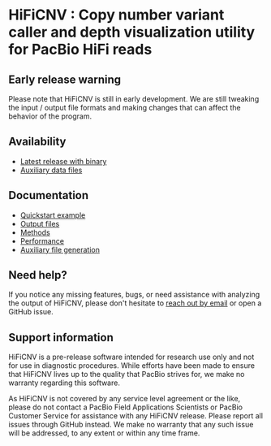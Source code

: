 # HiFiCNV : Copy number variant caller and depth visualization utility for PacBio HiFi reads
## Early release warning
Please note that HiFiCNV is still in early development. 
We are still tweaking the input / output file formats and making changes that can affect the behavior of the program.

## Availability
* [Latest release with binary](https://github.com/PacificBiosciences/HiFiCNV/releases/latest)
* [Auxiliary data files](./data)

## Documentation
* [Quickstart example](docs/quickstart.md)
* [Output files](docs/outputs.md)
* [Methods](docs/methods.md)
* [Performance](docs/performance.md)
* [Auxiliary file generation](docs/aux_data.md)

## Need help?
If you notice any missing features, bugs, or need assistance with analyzing the output of HiFiCNV, 
please don't hesitate to [reach out by email](mailto:mholt@pacificbiosciences.com) or open a GitHub issue.

## Support information
HiFiCNV is a pre-release software intended for research use only and not for use in diagnostic procedures. 
While efforts have been made to ensure that HiFiCNV lives up to the quality that PacBio strives for, we make no warranty regarding this software.

As HiFiCNV is not covered by any service level agreement or the like, please do not contact a PacBio Field Applications Scientists or PacBio Customer Service for assistance with any HiFiCNV release. 
Please report all issues through GitHub instead. 
We make no warranty that any such issue will be addressed, to any extent or within any time frame.
